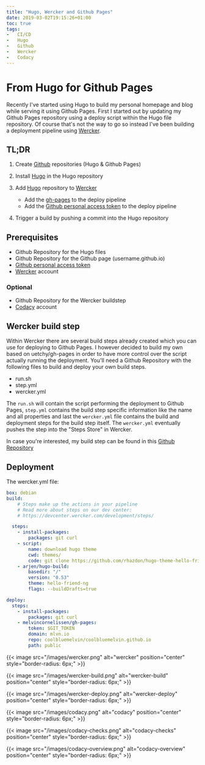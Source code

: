 ```yaml
---
title: "Hugo, Wercker and Github Pages"
date: 2019-03-02T19:15:26+01:00
toc: true
tags:
-   CI/CD
-   Hugo
-   Github
-   Wercker
-   Codacy
---
```


# From Hugo for Github Pages

Recently I've started using Hugo to build my personal homepage and blog while serving it using Github Pages. First I started out by updating my Github Pages repository using a deploy script within the Hugo file repository. Of course that's not the way to go so instead I've been building a deployment pipeline using [Wercker](https://app.wercker.com/melvincornelissen/mlvn.io/installing/).

## TL;DR

1.  Create [Github](https://github.com) repositories (Hugo & Github Pages)

2.  Install [Hugo](https://gohugo.io) in the Hugo repository

3.  Add [Hugo](https://gohugo.io) repository to [Wercker](https://app.wercker.com)
    -   Add the [gh-pages](https://app.wercker.com/steps/melvincornelissen/gh-pages) to the deploy pipeline
    -   Add the [Github personal access token](https://github.com/settings/tokens) to the deploy pipeline

4.  Trigger a build by pushing a commit into the Hugo repository

## Prerequisites

-   Github Repository for the Hugo files
-   Github Repository for the Github page (username.github.io)
-   [Github personal access token](https://github.com/settings/tokens)
-   [Wercker](https://app.wercker.com/) account

### Optional

-   Github Repository for the Wercker buildstep
-   [Codacy](https://www.codacy.com/) account

## Wercker build step

Within Wercker there are several build steps already created which you can use for deploying to Github Pages. I however decided to build my own based on uetchy/gh-pages in order to have more control over the script actually running the deployment. You'll need a Github Repository with the following files to build and deploy your own build steps.

-   run.sh
-   step.yml
-   wercker.yml

The `run.sh` will contain the script performing the deployment to Github Pages, `step.yml` contains the build step specific information like the name and all properties and last the `wercker.yml` file contains the build and deployment steps for the build step itself. The `wercker.yml` eventually pushes the step into the "Steps Store" in Wercker.

In case you're interested, my build step can be found in this [Github Repository](https://github.com/coolbluemelvin/wercker-step-gh-pages)

## Deployment

The wercker.yml file:
```yaml
box: debian
build:
    # Steps make up the actions in your pipeline
    # Read more about steps on our dev center:
    # https://devcenter.wercker.com/development/steps/

  steps:
    - install-packages:
        packages: git curl
    - script:
        name: download hugo theme
        cwd: themes/
        code: git clone https://github.com/rhazdon/hugo-theme-hello-friend-ng.git hello-friend-ng
    - arjen/hugo-build:
        basedir: "/"
        version: "0.53"
        theme: hello-friend-ng
        flags: --buildDrafts=true

deploy:
  steps:
    - install-packages:
        packages: git curl
    - melvincornelissen/gh-pages:
        token: $GIT_TOKEN
        domain: mlvn.io
        repo: coolbluemelvin/coolbluemelvin.github.io
        path: public
```

{{< image src="/images/wercker.png" alt="wercker" position="center" style="border-radius: 6px;" >}}

{{< image src="/images/wercker-build.png" alt="wercker-build" position="center" style="border-radius: 6px;" >}}

{{< image src="/images/wercker-deploy.png" alt="wercker-deploy" position="center" style="border-radius: 6px;" >}}

{{< image src="/images/codacy.png" alt="codacy" position="center" style="border-radius: 6px;" >}}

{{< image src="/images/codacy-checks.png" alt="codacy-checks" position="center" style="border-radius: 6px;" >}}

{{< image src="/images/codacy-overview.png" alt="codacy-overview" position="center" style="border-radius: 6px;" >}}
